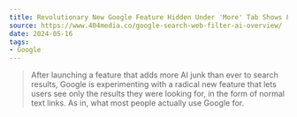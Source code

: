 ```yaml
---
title: Revolutionary New Google Feature Hidden Under 'More' Tab Shows Links to Web Pages
source: https://www.404media.co/google-search-web-filter-ai-overview/
date: 2024-05-16
tags:
- Google
---
```


> After launching a feature that adds more AI junk than ever to search results, Google is experimenting with a radical new feature that lets users see only the results they were looking for, in the form of normal text links. As in, what most people actually use Google for.

